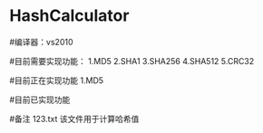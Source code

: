 # HashCalculator

#编译器：vs2010

#目前需要实现功能：
1.MD5
2.SHA1
3.SHA256
4.SHA512
5.CRC32

#目前正在实现功能
1.MD5

#目前已实现功能

#备注
123.txt 该文件用于计算哈希值
